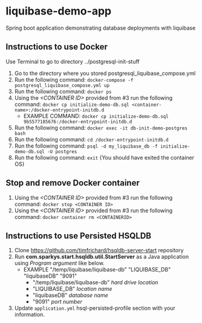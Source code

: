 # liquibase-demo-app
Spring boot application demonstrating database deployments with liquibase

## Instructions to use Docker
Use Terminal to go to directory ../postgresql-init-stuff
1. Go to the directory where you stored postgresql_liquibase_compose.yml
2. Run the following command: ```docker-compose -f postgresql_liquibase_compose.yml up```
3. Run the following command: ```docker ps```
4. Using the *\<CONTAINER ID\>* provided from #3 run the following command: ```docker cp initialize-demo-db.sql <container-name>:/docker-entrypoint-initdb.d```
   - EXAMPLE COMMAND:  ```docker cp initialize-demo-db.sql 9b5577185676:/docker-entrypoint-initdb.d```
5. Run the following command: ```docker exec -it db-init-demo-postgres bash```
6. Run the following command: ```cd /docker-entrypoint-initdb.d```
7. Run the following command: ```psql -d my_liquibase_db -f initialize-demo-db.sql -U postgres```
8. Run the following command:  ```exit``` {You should have exited the container OS}
  
## Stop and remove Docker container
1. Using the *\<CONTAINER ID\>* provided from #3 run the following command:  ```docker stop <CONTAINER ID>```
2. Using the *\<CONTAINER ID\>* provided from #3 run the following command:  ```docker container rm <CONTAINERID>```

## Instructions to use Persisted HSQLDB
1. Clone https://github.com/timfrichard/hsqldb-server-start repository
2. Run **com.sparkys.start.hsqldb.util.StartServer** as a Java application using *Program argument* like below.
   - EXAMPLE "/temp/liquibase/liquibase-db" "LIQUIBASE_DB" "liquibaseDB" "9091"
     - "/temp/liquibase/liquibase-db" *hard drive location*
     - "LIQUIBASE_DB" *location name*
     - "liquibaseDB" *database name*
     - "9091" *port number*
3. Update ```application.yml``` hsql-persisted-profile section with your information.

